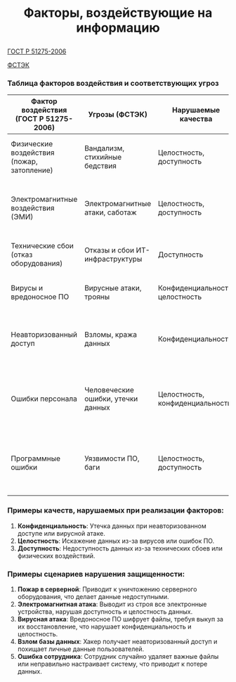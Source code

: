 # <p align = "center">Факторы, воздействующие на информацию</p>

[ГОСТ Р 51275-2006](https://github.com/kovalevegor/Information-Security/blob/main/ГОСТ%20Р%2051275-2006.md)

[ФСТЭК](https://bdu.fstec.ru/threat?ajax=threats&size=100)

### Таблица факторов воздействия и соответствующих угроз

| **Фактор воздействия (ГОСТ Р 51275-2006)** | **Угрозы (ФСТЭК)** | **Нарушаемые качества** | **Примеры сценариев нарушения защищенности** |
|---------------------------------------------|----------------------|--------------------------|--------------------------------------------------|
| Физические воздействия (пожар, затопление)  | Вандализм, стихийные бедствия | Целостность, доступность | Пожар уничтожает серверное оборудование, делая данные недоступными. |
| Электромагнитные воздействия (ЭМИ)          | Электромагнитные атаки, саботаж | Целостность, доступность | Мощный электромагнитный импульс выводит из строя все электронные устройства. |
| Технические сбои (отказ оборудования)       | Отказы и сбои ИТ-инфраструктуры | Доступность | Сбой жесткого диска приводит к потере доступа к важным данным. |
| Вирусы и вредоносное ПО                     | Вирусные атаки, трояны | Конфиденциальность, целостность | Вирус шифрует файлы, требуя выкуп за их восстановление. |
| Неавторизованный доступ                     | Взломы, кража данных | Конфиденциальность | Злоумышленник получает доступ к базе данных пользователей и похищает личные данные. |
| Ошибки персонала                            | Человеческие ошибки, утечки данных | Целостность, конфиденциальность | Сотрудник случайно удаляет важные файлы или отправляет конфиденциальные данные не тому адресату. |
| Программные ошибки                          | Уязвимости ПО, баги | Целостность, доступность | Ошибка в программном обеспечении приводит к некорректной обработке данных и их искажению. |

### Примеры качеств, нарушаемых при реализации факторов:
1. **Конфиденциальность**: Утечка данных при неавторизованном доступе или вирусной атаке.
2. **Целостность**: Искажение данных из-за вирусов или ошибок ПО.
3. **Доступность**: Недоступность данных из-за технических сбоев или физических воздействий.

### Примеры сценариев нарушения защищенности:
1. **Пожар в серверной**: Приводит к уничтожению серверного оборудования, что делает данные недоступными.
2. **Электромагнитная атака**: Выводит из строя все электронные устройства, нарушая доступность и целостность данных.
3. **Вирусная атака**: Вредоносное ПО шифрует файлы, требуя выкуп за их восстановление, что нарушает конфиденциальность и целостность.
4. **Взлом базы данных**: Хакер получает неавторизованный доступ и похищает личные данные пользователей.
5. **Ошибка сотрудника**: Сотрудник случайно удаляет важные файлы или неправильно настраивает систему, что приводит к потере данных.



